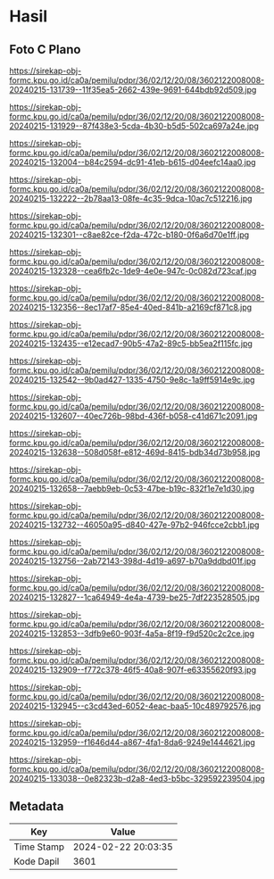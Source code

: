# Hasil

## Foto C Plano

https://sirekap-obj-formc.kpu.go.id/ca0a/pemilu/pdpr/36/02/12/20/08/3602122008008-20240215-131739--11f35ea5-2662-439e-9691-644bdb92d509.jpg

https://sirekap-obj-formc.kpu.go.id/ca0a/pemilu/pdpr/36/02/12/20/08/3602122008008-20240215-131929--87f438e3-5cda-4b30-b5d5-502ca697a24e.jpg

https://sirekap-obj-formc.kpu.go.id/ca0a/pemilu/pdpr/36/02/12/20/08/3602122008008-20240215-132004--b84c2594-dc91-41eb-b615-d04eefc14aa0.jpg

https://sirekap-obj-formc.kpu.go.id/ca0a/pemilu/pdpr/36/02/12/20/08/3602122008008-20240215-132222--2b78aa13-08fe-4c35-9dca-10ac7c512216.jpg

https://sirekap-obj-formc.kpu.go.id/ca0a/pemilu/pdpr/36/02/12/20/08/3602122008008-20240215-132301--c8ae82ce-f2da-472c-b180-0f6a6d70e1ff.jpg

https://sirekap-obj-formc.kpu.go.id/ca0a/pemilu/pdpr/36/02/12/20/08/3602122008008-20240215-132328--cea6fb2c-1de9-4e0e-947c-0c082d723caf.jpg

https://sirekap-obj-formc.kpu.go.id/ca0a/pemilu/pdpr/36/02/12/20/08/3602122008008-20240215-132356--8ec17af7-85e4-40ed-841b-a2169cf871c8.jpg

https://sirekap-obj-formc.kpu.go.id/ca0a/pemilu/pdpr/36/02/12/20/08/3602122008008-20240215-132435--e12ecad7-90b5-47a2-89c5-bb5ea2f115fc.jpg

https://sirekap-obj-formc.kpu.go.id/ca0a/pemilu/pdpr/36/02/12/20/08/3602122008008-20240215-132542--9b0ad427-1335-4750-9e8c-1a9ff5914e9c.jpg

https://sirekap-obj-formc.kpu.go.id/ca0a/pemilu/pdpr/36/02/12/20/08/3602122008008-20240215-132607--40ec726b-98bd-436f-b058-c41d671c2091.jpg

https://sirekap-obj-formc.kpu.go.id/ca0a/pemilu/pdpr/36/02/12/20/08/3602122008008-20240215-132638--508d058f-e812-469d-8415-bdb34d73b958.jpg

https://sirekap-obj-formc.kpu.go.id/ca0a/pemilu/pdpr/36/02/12/20/08/3602122008008-20240215-132658--7aebb9eb-0c53-47be-b19c-832f1e7e1d30.jpg

https://sirekap-obj-formc.kpu.go.id/ca0a/pemilu/pdpr/36/02/12/20/08/3602122008008-20240215-132732--46050a95-d840-427e-97b2-946fcce2cbb1.jpg

https://sirekap-obj-formc.kpu.go.id/ca0a/pemilu/pdpr/36/02/12/20/08/3602122008008-20240215-132756--2ab72143-398d-4d19-a697-b70a9ddbd01f.jpg

https://sirekap-obj-formc.kpu.go.id/ca0a/pemilu/pdpr/36/02/12/20/08/3602122008008-20240215-132827--1ca64949-4e4a-4739-be25-7df223528505.jpg

https://sirekap-obj-formc.kpu.go.id/ca0a/pemilu/pdpr/36/02/12/20/08/3602122008008-20240215-132853--3dfb9e60-903f-4a5a-8f19-f9d520c2c2ce.jpg

https://sirekap-obj-formc.kpu.go.id/ca0a/pemilu/pdpr/36/02/12/20/08/3602122008008-20240215-132909--f772c378-46f5-40a8-907f-e63355620f93.jpg

https://sirekap-obj-formc.kpu.go.id/ca0a/pemilu/pdpr/36/02/12/20/08/3602122008008-20240215-132945--c3cd43ed-6052-4eac-baa5-10c489792576.jpg

https://sirekap-obj-formc.kpu.go.id/ca0a/pemilu/pdpr/36/02/12/20/08/3602122008008-20240215-132959--f1646d44-a867-4fa1-8da6-9249e1444621.jpg

https://sirekap-obj-formc.kpu.go.id/ca0a/pemilu/pdpr/36/02/12/20/08/3602122008008-20240215-133038--0e82323b-d2a8-4ed3-b5bc-329592239504.jpg


## Metadata

| Key        | Value               |
| ---------- | ------------------- |
| Time Stamp | 2024-02-22 20:03:35 |
| Kode Dapil | 3601                |



